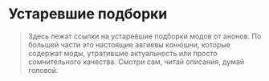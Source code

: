 # Устаревшие подборки

> Здесь лежат ссылки на устаревшие подборки модов от анонов. По большей части это настоящие авгиевы конюшни, которые содержат моды, утратившие актуальность или просто сомнительного качества. Смотри сам, читай описания, думай головой.

